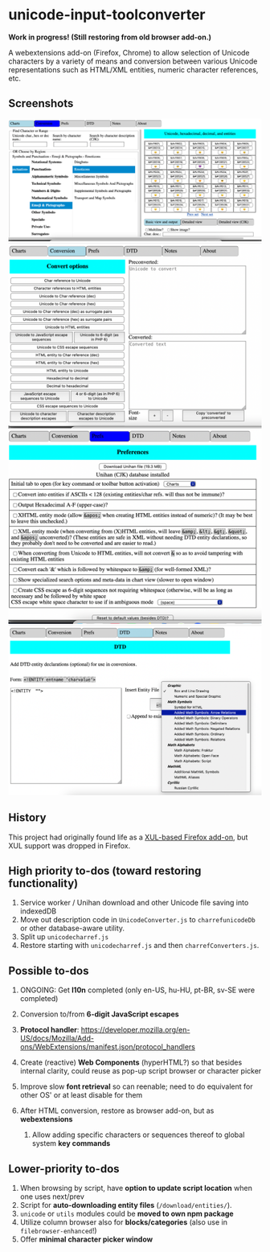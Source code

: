 # unicode-input-toolconverter

**Work in progress! (Still restoring from old browser add-on.)**

A webextensions add-on (Firefox, Chrome) to allow selection of Unicode
characters by a variety of means and conversion between various
Unicode representations such as HTML/XML entities, numeric
character references, etc.

## Screenshots

![Script Browser](./screenshots/script-browser.png)
![Entity/Numeric Character Reference/Escape Converter](./screenshots/converter.png)
![Preferences](./screenshots/preferences.png)
![Custom DTD (for highlighting entities in the script browser](./screenshots/dtd.png)

## History

This project had originally found life as a
[XUL-based Firefox add-on](https://addons.mozilla.org/en-US/firefox/addon/unicode-input-toolconverter/),
but XUL support was dropped in Firefox.

## High priority to-dos (toward restoring functionality)

1. Service worker / Unihan download and other Unicode file saving into indexedDB
2. Move out description code in `UnicodeConverter.js` to `charrefunicodeDb` or
    other database-aware utility.
3. Split up `unicodecharref.js`
4. Restore starting with `unicodecharref.js` and then `charrefConverters.js`.

## Possible to-dos

1. ONGOING: Get **l10n** completed (only en-US, hu-HU, pt-BR, sv-SE were completed)

1. Conversion to/from **6-digit JavaScript escapes**
1. **Protocol handler**:
    <https://developer.mozilla.org/en-US/docs/Mozilla/Add-ons/WebExtensions/manifest.json/protocol_handlers>
1. Create (reactive) **Web Components** (hyperHTML?) so that besides internal
    clarity, could reuse as pop-up script browser or character picker
1. Improve slow **font retrieval** so can reenable; need to do equivalent for
    other OS' or at least disable for them
1. After HTML conversion, restore as browser add-on, but as **webextensions**
    1. Allow adding specific characters or sequences thereof to global system
        **key commands**

## Lower-priority to-dos

1. When browsing by script, have **option to update script location** when one
    uses next/prev
1. Script for **auto-downloading entity files** (`/download/entities/`).
1. `unicode` or `utils` modules could be **moved to own npm package**
1. Utilize column browser also for **blocks/categories** (also use in
    `filebrowser-enhanced`!)
1. Offer **minimal character picker window**
